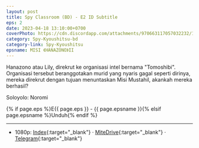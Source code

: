 ```yaml
---
layout: post
title: Spy Classroom (BD) - E2 ID Subtitle
eps: 2
date: 2023-04-18 13:10:00+0700
coverPhoto: https://cdn.discordapp.com/attachments/970663117057032232/1063515390065508352/mpv-shot0187.jpg
category: Spy-Kyoushitsu-bd
category-link: Spy-Kyoushitsu
epsname: MISI 《HANAZONO》II
---
```


Hanazono atau Lily, direkrut ke organisasi intel bernama "Tomoshibi". Organisasi tersebut beranggotakan murid yang nyaris gagal seperti dirinya, mereka direkrut dengan tujuan menuntaskan Misi Mustahil, akankah mereka berhasil?

Soloyolo: Noromi

{% if page.eps %}E{{ page.eps }} - {{ page.epsname }}{% elsif page.epsname %}Unduh{% endif %}

---
- 1080p: [Index](https://bit.ly/3KHfEwJ){:target="_blank"} &middot; [MiteDrive](https://mitedrive.my.id/view/RrIVxe){:target="_blank"} &middot; [Telegram](https://t.me/a1fansubweeklies/277){:target="_blank"}